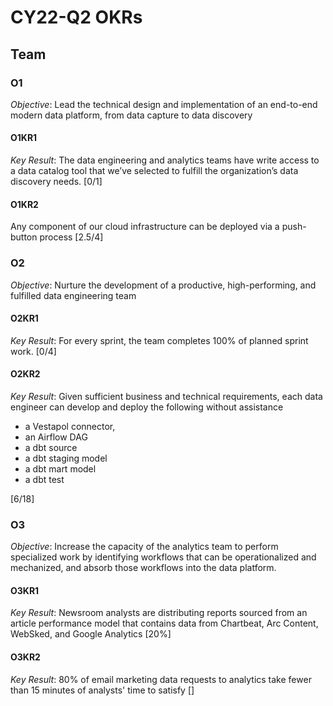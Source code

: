 # CY22-Q2 OKRs
## Team
### O1
_Objective_:  Lead the technical design and implementation of an end-to-end modern data platform, from data capture to data discovery

#### O1KR1 
_Key Result_: The data engineering and analytics teams have write access to a data catalog tool that we’ve selected to fulfill the organization’s data discovery needs. [0/1]

#### O1KR2 
Any component of our cloud infrastructure can be deployed via a push-button process [2.5/4]

### O2
_Objective_: Nurture the development of a productive, high-performing, and fulfilled data engineering team

#### O2KR1 
_Key Result_: For every sprint, the team completes 100% of planned sprint work. [0/4]

#### O2KR2 
_Key Result_: Given sufficient business and technical requirements, each data engineer can develop and deploy the following without assistance 
-  a Vestapol connector, 
- an Airflow DAG
- a dbt source
- a dbt staging model
- a dbt mart model 
- a dbt test

[6/18]

### O3
_Objective_: Increase the capacity of the analytics team to perform specialized work by identifying workflows that can be operationalized and mechanized, and absorb those workflows into the data platform.

#### O3KR1
_Key Result_: Newsroom analysts are distributing reports sourced from an article performance model that contains data from Chartbeat, Arc Content, WebSked, and Google Analytics [20%] 

#### O3KR2
_Key Result_: 80% of email marketing data requests to analytics take fewer than 15 minutes of analysts' time to satisfy []

